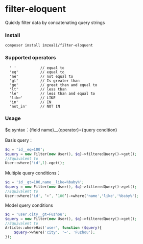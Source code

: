 # filter-eloquent
Quickly filter data by concatenating query strings
### Install

```
composer install imzeali/filter-eloquent
```
### Supported operators
```
  ' '           // equal to
  'eq'          // equal to
  'ne'          // not equal to
  'gt'          // Is greater than
  'ge'          // great than and equal to
  'lt'          // less than
  'le'          // less than and equal to 
  'like'        // LIKE
  'in'          // IN
  'not_in'      // NOT IN
```
### Usage
$q syntax：{field name}__{operator}={query condition}

Basis query：
```php
$q = 'id__eq=100';
$query = new Filter(new User(), $q)->filteredQuery()->get();
//Equivalent to
User::where('id',1)->get();
```

Multiple query conditions：
```php
$q = 'id__gt=100,name__like=%baby%';
$query = new Filter(new User(), $q)->filteredQuery()->get();
//Equivalent to
User::where('id', ‘>’, ‘100’)->where('name','like','%baby%');
```

Model query conditions
```php
$q = 'user.city__gt=Fuzhou';
$query = new Filter(new User(), $q)->filteredQuery()->get();
//Equivalent to
Article::whereHas('user', function ($query){
    $query->where('city', '=', 'Fuzhou');
});
```
